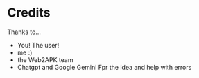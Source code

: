 # Credits
Thanks to...
- You! The user!
- me :)
- the Web2APK team
- Chatgpt and Google Gemini Fpr the idea and help with errors
